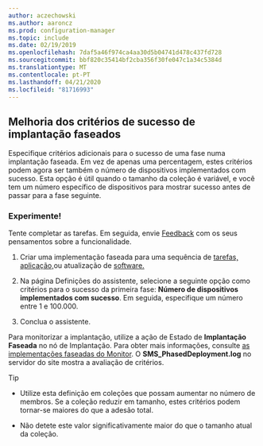 ```yaml
---
author: aczechowski
ms.author: aaroncz
ms.prod: configuration-manager
ms.topic: include
ms.date: 02/19/2019
ms.openlocfilehash: 7daf5a46f974ca4aa30d5b04741d478c437fd728
ms.sourcegitcommit: bbf820c35414bf2cba356f30fe047c1a34c5384d
ms.translationtype: MT
ms.contentlocale: pt-PT
ms.lasthandoff: 04/21/2020
ms.locfileid: "81716993"
---
```

## <a name="improvement-to-phased-deployment-success-criteria"></a><a name="bkmk_pod"></a>Melhoria dos critérios de sucesso de implantação faseados
<!--3555946-->

Especifique critérios adicionais para o sucesso de uma fase numa implantação faseada. Em vez de apenas uma percentagem, estes critérios podem agora ser também o número de dispositivos implementados com sucesso. Esta opção é útil quando o tamanho da coleção é variável, e você tem um número específico de dispositivos para mostrar sucesso antes de passar para a fase seguinte.


### <a name="try-it-out"></a>Experimente!

Tente completar as tarefas. Em seguida, envie [Feedback](../../../../understand/find-help.md#product-feedback) com os seus pensamentos sobre a funcionalidade.

1. Criar uma implementação faseada para uma sequência de [tarefas,](../../../../../osd/deploy-use/create-phased-deployment-for-task-sequence.md) [aplicação,](../../../../../osd/deploy-use/create-phased-deployment-for-task-sequence.md?toc=/sccm/app/toc.json&bc=/sccm/app/breadcrumb/toc.json)ou atualização de [software.](../../../../../osd/deploy-use/create-phased-deployment-for-task-sequence.md?toc=/sccm/sum/toc.json&bc=/sccm/sum/breadcrumb/toc.json)  

2. Na página Definições do assistente, selecione a seguinte opção como critérios para o sucesso da primeira fase: **Número de dispositivos implementados com sucesso**. Em seguida, especifique um número entre 1 e 100.000.  

3. Conclua o assistente.  

Para monitorizar a implantação, utilize a ação de Estado de **Implantação Faseada** no nó de Implantação. Para obter mais informações, consulte [as implementações faseadas do Monitor](../../../../../osd/deploy-use/manage-monitor-phased-deployments.md#bkmk_monitor). O **SMS_PhasedDeployment.log** no servidor do site mostra a avaliação de critérios.

> [!Tip]  
> - Utilize esta definição em coleções que possam aumentar no número de membros. Se a coleção reduzir em tamanho, estes critérios podem tornar-se maiores do que a adesão total. 
> 
> - Não detete este valor significativamente maior do que o tamanho atual da coleção.  

